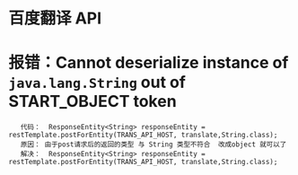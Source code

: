 # 百度翻译 API 



# 报错：Cannot deserialize instance of `java.lang.String` out of START_OBJECT token
       代码：  ResponseEntity<String> responseEntity = restTemplate.postForEntity(TRANS_API_HOST, translate,String.class);
       原因： 由于post请求后的返回的类型 与 String 类型不符合  改成object 就可以了
       解决：  ResponseEntity<String> responseEntity = restTemplate.postForEntity(TRANS_API_HOST, translate,String.class);